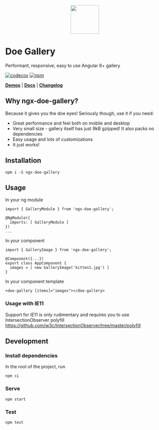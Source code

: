 <div align="center">
<img src="https://daelmaak.github.io/ngx-doe-gallery/assets/icons/doe.png" width="90">
</div>

# Doe Gallery

Performant, responsive, easy to use Angular 8+ gallery

[![codecov](https://codecov.io/gh/daelmaak/ngx-doe-gallery/branch/master/graph/badge.svg?token=eQhl2BmseY)](https://codecov.io/gh/daelmaak/ngx-doe-gallery)
[![npm](https://img.shields.io/npm/v/ngx-doe-gallery.svg)](https://www.npmjs.com/package/ngx-doe-gallery)

[**Demos**](https://daelmaak.github.io/ngx-doe-gallery/) |
[**Docs**](https://github.com/daelmaak/ngx-doe-gallery/wiki/Gallery-API) |
[**Changelog**](https://github.com/daelmaak/ngx-doe-gallery/blob/master/CHANGELOG.md)

## Why ngx-doe-gallery?

Because it gives you the doe eyes! Seriously though, use it if you need:

- Great performance and feel both on mobile and desktop
- Very small size - gallery itself has just 9kB gzipped! It also packs no dependencies
- Easy usage and lots of customizations
- It just works!

## Installation

`npm i -S ngx-doe-gallery`

## Usage

In your ng module

```
import { GalleryModule } from 'ngx-doe-gallery';

@NgModule({
  imports: [ GalleryModule ]
})
...
```

In your component

```
import { GalleryImage } from 'ngx-doe-gallery';

@Component({...})
export class AppComponent {
  images = [ new GalleryImage('kitten1.jpg') ]
}
```

In your component template

```
<doe-gallery [items]="images"></doe-gallery>
```

### Usage with IE11

Support for IE11 is only rudimentary and requires you to use IntersectionObserver polyfill https://github.com/w3c/IntersectionObserver/tree/master/polyfill

## Development

### Install dependencies

In the root of the project, run

```
npm ci
```

### Serve

```
npm start
```

### Test

```
npm test
```
